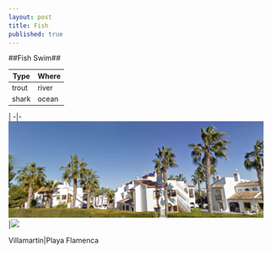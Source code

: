 ```yaml
---
layout: post
title: Fish
published: true
---
```


##Fish Swim##

Type|Where
-|-
trout|river
shark|ocean
 | 
-|-
![VMartin.jpeg](/images/VMartin.jpeg)|![](http://lh3.googleusercontent.com/-lHglhmh5Bwg/VMlFJjWp7iI/AAAAAAAAGN0/8YU6YUKdgcg/s0/1a.jpg)

Villamartin|Playa Flamenca

